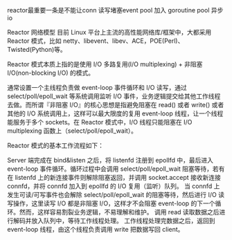 reactor最重要一条是不能让conn 读写堵塞event pool
加入 goroutine pool
异步io

Reactor 网络模型
目前 Linux 平台上主流的高性能网络库/框架中，大都采用 Reactor 模式，比如 netty、libevent、libev、ACE，POE(Perl)、Twisted(Python)等。

Reactor 模式本质上指的是使用 I/O 多路复用(I/O multiplexing) + 非阻塞 I/O(non-blocking I/O) 的模式。

通常设置一个主线程负责做 event-loop 事件循环和 I/O 读写，通过 select/poll/epoll_wait 等系统调用监听 I/O 事件，业务逻辑提交给其他工作线程去做。而所谓『非阻塞 I/O』的核心思想是指避免阻塞在 read() 或者 write() 或者其他的 I/O 系统调用上，这样可以最大限度的复用 event-loop 线程，让一个线程能服务于多个 sockets。在 Reactor 模式中，I/O 线程只能阻塞在 I/O multiplexing 函数上（select/poll/epoll_wait）。

Reactor 模式的基本工作流程如下：

Server 端完成在 bind&listen 之后，将 listenfd 注册到 epollfd 中，最后进入 event-loop 事件循环。循环过程中会调用 select/poll/epoll_wait 阻塞等待，若有在 listenfd 上的新连接事件则解除阻塞返回，并调用 socket.accept 接收新连接 connfd，并将 connfd 加入到 epollfd 的 I/O 复用（监听）队列。
当 connfd 上发生可读/可写事件也会解除 select/poll/epoll_wait 的阻塞等待，然后进行 I/O 读写操作，这里读写 I/O 都是非阻塞 I/O，这样才不会阻塞 event-loop 的下一个循环。然而，这样容易割裂业务逻辑，不易理解和维护。
调用 read 读取数据之后进行解码并放入队列中，等待工作线程处理。
工作线程处理完数据之后，返回到 event-loop 线程，由这个线程负责调用 write 把数据写回 client。